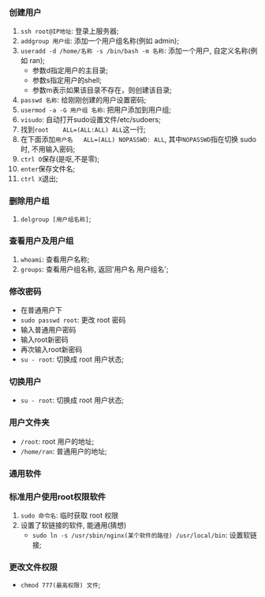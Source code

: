 ### 创建用户
1. `ssh root@IP地址`: 登录上服务器;
2. `addgroup 用户组`: 添加一个用户组名称(例如 admin);
3. `useradd -d /home/名称 -s /bin/bash -m 名称`: 添加一个用户, 自定义名称(例如 ran);
    * 参数d指定用户的主目录;
    * 参数s指定用户的shell;
    * 参数m表示如果该目录不存在，则创建该目录;
4. `passwd 名称`: 给刚刚创建的用户设置密码;
5. `usermod -a -G 用户组 名称`: 把用户添加到用户组;
6. `visudo`: 自动打开sudo设置文件/etc/sudoers;
7. 找到`root    ALL=(ALL:ALL) ALL`这一行;
8. 在下面添加`用户名   ALL=(ALL) NOPASSWD: ALL`, 其中`NOPASSWD`指在切换 sudo 时, 不用输入密码;
9. `ctrl O`保存(是呕,不是零);
10. `enter`保存文件名;
11. `ctrl X`退出;


### 删除用户组
1. `delgroup [用户组名称]`;

### 查看用户及用户组
1. `whoami`: 查看用户名称;
2. `groups`: 查看用户组名称, 返回'用户名 用户组名';


### 修改密码
* 在普通用户下
* `sudo passwd root`: 更改 root 密码
* 输入普通用户密码
* 输入root新密码
* 再次输入root新密码
* `su - root`: 切换成 root 用户状态;

### 切换用户
* `su - root`: 切换成 root 用户状态;


### 用户文件夹
* `/root`: root 用户的地址;
* `/home/ran`: 普通用户的地址;



### 通用软件
### 标准用户使用root权限软件
1. `sudo 命令名`: 临时获取 root 权限
2. 设置了软链接的软件, 能通用(猜想)
    * `sudo ln -s /usr/sbin/nginx(某个软件的路径) /usr/local/bin`: 设置软链接;


### 更改文件权限
* `chmod 777(最高权限) 文件`;
